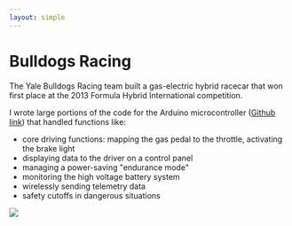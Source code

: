 ```yaml
---
layout: simple
---
```


# Bulldogs Racing

The Yale Bulldogs Racing team built a gas-electric hybrid racecar
that won first place at the 2013 Formula Hybrid International competition.

I wrote large portions of the code for the Arduino microcontroller ([Github link](https://github.com/BulldogsRacing/Yale-Formula-Hybrid)) that handled functions like:

* core driving functions: mapping the gas pedal to the throttle, activating the brake light
* displaying data to the driver on a control panel
* managing a power-saving "endurance mode"
* monitoring the high voltage battery system
* wirelessly sending telemetry data
* safety cutoffs in dangerous situations

![](/images/project_images/formula-hybrid/team.jpg)


